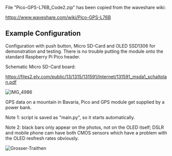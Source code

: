File "Pico-GPS-L76B_Code2.zip" has been copied from the waveshare wiki:

https://www.waveshare.com/wiki/Pico-GPS-L76B

## Example Configuration

Configuration with push button, Micro SD-Card and OLED SSD1306 for demonstration and testing. There is no trouble putting the module onto the standard Raspberry Pi Pico header. 

Schematic Micro SD-Card board:

https://files2.elv.com/public/13/1315/131591/Internet/131591_msda1_schaltplan.pdf

![IMG_4986](https://github.com/Florian-Wilhelm/Raspberry-Pi/assets/77980708/f40bfd9d-99ee-4b4c-9674-78b2b9508283)

GPS data on a mountain in Bavaria, Pico and GPS module get supplied by a power bank.

Note 1: script is saved as "main.py", so it starts automatically.

Note 2: black bars only appear on the photos, not on the OLED itself; DSLR and mobile phone cam have both CMOS sensors which have a problem with the OLED resfresh rates obviously.

![Grosser-Traithen](https://github.com/Florian-Wilhelm/Raspberry-Pi/assets/77980708/f256f205-5bc0-4af6-86fe-91baabe664ff)
